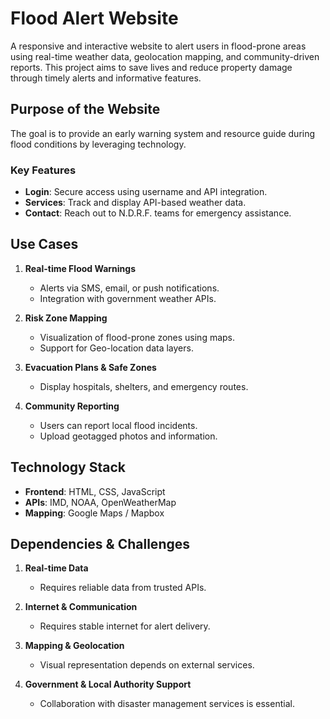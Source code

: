 # Flood Alert Website

A responsive and interactive website to alert users in flood-prone areas using real-time weather data, geolocation mapping, and community-driven reports. This project aims to save lives and reduce property damage through timely alerts and informative features.

## Purpose of the Website

The goal is to provide an early warning system and resource guide during flood conditions by leveraging technology. 

### Key Features
- **Login**: Secure access using username and API integration.
- **Services**: Track and display API-based weather data.
- **Contact**: Reach out to N.D.R.F. teams for emergency assistance.

## Use Cases

1. **Real-time Flood Warnings**
   - Alerts via SMS, email, or push notifications.
   - Integration with government weather APIs.

2. **Risk Zone Mapping**
   - Visualization of flood-prone zones using maps.
   - Support for Geo-location data layers.

3. **Evacuation Plans & Safe Zones**
   - Display hospitals, shelters, and emergency routes.

4. **Community Reporting**
   - Users can report local flood incidents.
   - Upload geotagged photos and information.

## Technology Stack

- **Frontend**: HTML, CSS, JavaScript
- **APIs**: IMD, NOAA, OpenWeatherMap
- **Mapping**: Google Maps / Mapbox

## Dependencies & Challenges

1. **Real-time Data**
   - Requires reliable data from trusted APIs.

2. **Internet & Communication**
   - Requires stable internet for alert delivery.

3. **Mapping & Geolocation**
   - Visual representation depends on external services.

4. **Government & Local Authority Support**
   - Collaboration with disaster management services is essential.

